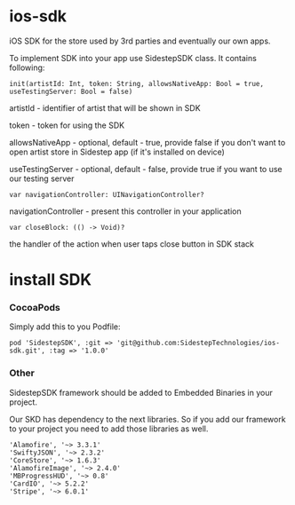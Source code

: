 # ios-sdk
iOS SDK for the store used by 3rd parties and eventually our own apps.


To implement SDK into your app use SidestepSDK class.
It contains following:


`init(artistId: Int, token: String, allowsNativeApp: Bool = true, useTestingServer: Bool = false)`

artistId - identifier of artist that will be shown in SDK

token - token for using the SDK

allowsNativeApp - optional, default - true, provide false if you don't want to open artist store in Sidestep app (if it's installed on device)

useTestingServer - optional, default - false, provide true if you want to use our testing server

`var navigationController: UINavigationController?`

navigationController - present this controller in your application


`var closeBlock: (() -> Void)?`

the handler of the action when user taps close button in SDK stack

# install SDK

### CocoaPods

Simply add this to you Podfile:

`pod 'SidestepSDK', :git => 'git@github.com:SidestepTechnologies/ios-sdk.git', :tag => '1.0.0'`


### Other

SidestepSDK framework should be added to Embedded Binaries in your project.

Our SKD has dependency to the next libraries. So if you add our framework to your project you need to add those libraries as well.
```
'Alamofire', '~> 3.3.1'
'SwiftyJSON', '~> 2.3.2'
'CoreStore', '~> 1.6.3'
'AlamofireImage', '~> 2.4.0'
'MBProgressHUD', '~> 0.8'
'CardIO', '~> 5.2.2'
'Stripe', '~> 6.0.1'
```
